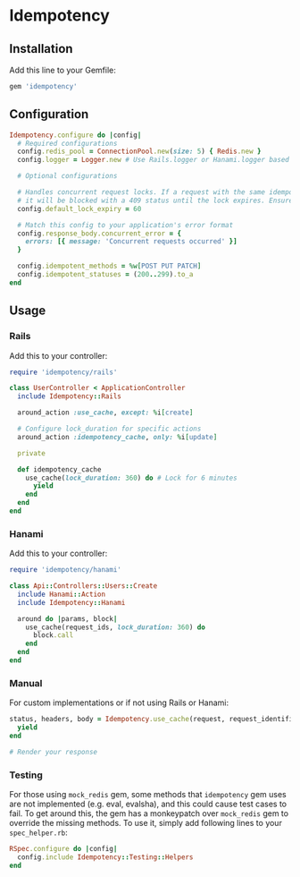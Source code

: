 # Idempotency

## Installation

Add this line to your Gemfile:

```ruby
gem 'idempotency'
```

## Configuration

```ruby
Idempotency.configure do |config|
  # Required configurations
  config.redis_pool = ConnectionPool.new(size: 5) { Redis.new }
  config.logger = Logger.new # Use Rails.logger or Hanami.logger based on your framework

  # Optional configurations

  # Handles concurrent request locks. If a request with the same idempotency key is made before the first one finishes,
  # it will be blocked with a 409 status until the lock expires. Ensure this value is greater than the maximum response time.
  config.default_lock_expiry = 60

  # Match this config to your application's error format
  config.response_body.concurrent_error = {
    errors: [{ message: 'Concurrent requests occurred' }]
  }

  config.idempotent_methods = %w[POST PUT PATCH]
  config.idempotent_statuses = (200..299).to_a
end
```

## Usage

### Rails

Add this to your controller:

```ruby
require 'idempotency/rails'

class UserController < ApplicationController
  include Idempotency::Rails

  around_action :use_cache, except: %i[create]

  # Configure lock_duration for specific actions
  around_action :idempotency_cache, only: %i[update]

  private

  def idempotency_cache
    use_cache(lock_duration: 360) do # Lock for 6 minutes
      yield
    end
  end
end
```

### Hanami

Add this to your controller:

```ruby
require 'idempotency/hanami'

class Api::Controllers::Users::Create
  include Hanami::Action
  include Idempotency::Hanami

  around do |params, block|
    use_cache(request_ids, lock_duration: 360) do
      block.call
    end
  end
end
```

### Manual

For custom implementations or if not using Rails or Hanami:

```ruby
status, headers, body = Idempotency.use_cache(request, request_identifiers, lock_duration: 60) do
  yield
end

# Render your response
```

### Testing

For those using `mock_redis` gem, some methods that `idempotency` gem uses are not implemented (e.g. eval, evalsha), and this could cause test cases to fail. To get around this, the gem has a monkeypatch over `mock_redis` gem to override the missing methods. To use it, simply add following lines to your `spec_helper.rb`:

```ruby
RSpec.configure do |config|
  config.include Idempotency::Testing::Helpers
end
```

